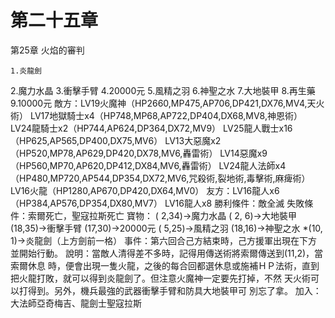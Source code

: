 # 第二十五章

第25章  火焰的審判

    1.炎龍劍
2.魔力水晶
3.衝擊手臂
4.20000元
5.風精之羽
6.神聖之水
7.大地裝甲
8.再生藥
9.10000元
     敵方：LV19火魔神（HP2660,MP475,AP706,DP421,DX76,MV4,天火術）
      LV17地獄騎士x4（HP748,MP68,AP722,DP404,DX68,MV8,神恩術）
      LV24龍騎士x2（HP744,AP624,DP364,DX72,MV9）
      LV25龍人戰士x16（HP625,AP565,DP400,DX75,MV6）
      LV13大惡魔x2（HP520,MP78,AP629,DP420,DX78,MV6,轟雷術）
      LV14惡魔x9（HP560,MP70,AP620,DP412,DX84,MV6,轟雷術）
      LV24龍人法師x4（HP480,MP720,AP544,DP354,DX72,MV6,咒殺術,裂地術,毒擊術,麻痺術）
      LV16火龍（HP1280,AP670,DP420,DX64,MV0）
友方：LV16龍人x6（HP384,AP576,DP354,DX80,MV7）
      LV16龍人x8
勝利條件：敵全滅
失敗條件：索爾死亡，聖寇拉斯死亡
寶物： ( 2,34)→魔力水晶
       ( 2, 6)→大地裝甲
       (18,35)→衝擊手臂
       (17,30)→20000元
       ( 5,25)→風精之羽
       (18,16)→神聖之水
      *(10, 1)→炎龍劍（上方劍前一格）
事件：第六回合己方結束時，己方援軍出現在下方並開始行動。
說明：當敵人清得差不多時，記得用傳送術將索爾傳送到(11,2)，當索爾休息
      時，便會出現一隻火龍，之後的每合回都選休息或施補ＨＰ法術，直到
      把火龍打敗，就可以得到炎龍劍了。但注意火魔神一定要先打掉，不然
      天火術可以打得到。另外，機兵最強的武器衝擊手臂和防具大地裝甲可
      別忘了拿。
加入：大法師亞奇梅吉、龍劍士聖寇拉斯
